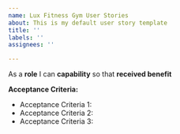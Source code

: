 ```yaml
---
name: Lux Fitness Gym User Stories
about: This is my default user story template
title: ''
labels: ''
assignees: ''

---
```


As a **role** I can **capability** so that  **received benefit**

**Acceptance Criteria:**

- Acceptance Criteria 1:
- Acceptance Criteria 2:
- Acceptance Criteria 3:
